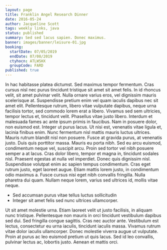 ```yaml
---
layout: page
title: Franklin Angel Research Dinner
date: 2016-05-24
author: Jacqueline Scott
tags: weekly links, java
status: published
summary: Sed sed lacus sapien. Donec maximus.
banner: images/banner/leisure-01.jpg
booking:
  startDate: 07/05/2019
  endDate: 07/08/2019
  ctyhocn: ATLWSHX
  groupCode: FARD
published: true
---
```

In hac habitasse platea dictumst. Sed maximus tempor fermentum. Cras cursus nisl nec purus tincidunt tristique sit amet sit amet felis. In id rhoncus velit, sit amet pulvinar velit. Nulla ornare varius eros, vel dignissim mauris scelerisque at. Suspendisse pretium enim vel quam iaculis dapibus nec sit amet elit. Pellentesque rutrum, libero vitae vulputate dapibus, neque urna facilisis tortor, sed commodo lorem erat a libero. Vivamus sed sem ultricies, tempor lectus et, tincidunt velit. Phasellus vitae justo libero. Interdum et malesuada fames ac ante ipsum primis in faucibus. Nam in posuere dolor, non euismod est. Integer ut purus lacus. Ut nisi est, venenatis vitae ligula et, lacinia finibus enim. Nunc fermentum nisl mattis mauris luctus ultrices. Mauris rutrum blandit nisl non posuere.
Fusce at gravida purus, at venenatis justo. Duis quis porttitor massa. Mauris eu porta nibh. Sed eu arcu euismod, condimentum neque vel, suscipit arcu. Proin sed tortor vel nibh posuere semper a at lacus. Cras dolor libero, tempor et magna in, tincidunt sodales nisl. Praesent egestas at nulla vel imperdiet. Donec quis dignissim nisl. Suspendisse volutpat enim ac sapien tempus condimentum. Cras eget rutrum justo, eget laoreet augue. Etiam mattis lorem justo, in condimentum odio maximus a. Fusce cursus nisi eget nibh convallis fringilla. Nulla pharetra dui quam. Nullam neque lorem, varius sed ultrices id, mollis vitae neque.

* Sed accumsan purus vitae tellus luctus sollicitudin
* Integer sit amet felis sed nunc ultrices ullamcorper.

Ut sit amet molestie urna. Etiam laoreet velit ut justo facilisis, in aliquam nunc tristique. Pellentesque non mauris in orci tincidunt vestibulum dapibus sed dui. Sed fringilla congue sagittis. Cras nec auctor ante. Vestibulum est lectus, consectetur eu urna iaculis, tincidunt iaculis massa. Vivamus rutrum vitae dolor iaculis ullamcorper. Donec molestie viverra augue ut vulputate. Proin at purus ac leo euismod pretium ut quis lacus. Sed id leo convallis, pulvinar lectus ac, lobortis justo. Aenean et mattis orci.

